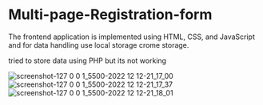 # Multi-page-Registration-form



The frontend application is implemented using HTML, CSS, and JavaScript
and for data handling use local storage crome storage.


tried to store data using PHP but its not working




![screenshot-127 0 0 1_5500-2022 12 12-21_17_00](https://user-images.githubusercontent.com/72849401/207090134-4df21e65-9c91-4238-9348-1e75c815baa6.png)
![screenshot-127 0 0 1_5500-2022 12 12-21_17_37](https://user-images.githubusercontent.com/72849401/207090163-c2a39bc5-9638-4ede-9861-3547e93bf766.png)
![screenshot-127 0 0 1_5500-2022 12 12-21_18_01](https://user-images.githubusercontent.com/72849401/207090177-cefa7a3a-b54b-49ed-8542-d31db35e1d26.png)
